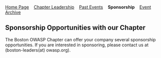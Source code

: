 [Home Page](index.md)
&nbsp;&nbsp;&nbsp;[Chapter Leadership](leadership.md)
&nbsp;&nbsp;&nbsp;[Past Events](pastevents.md)
&nbsp;&nbsp;&nbsp;<strong>Sponsorship</strong>
&nbsp;&nbsp;&nbsp;[Event Archive](pasteventsarchive.md)


## Sponsorship Opportunities with our Chapter ##

The Boston OWASP Chapter can offer your company several sponsorship opportunities. If you are interested in sponsoring, please contact us at (boston-leaders(at) owasp.org).
